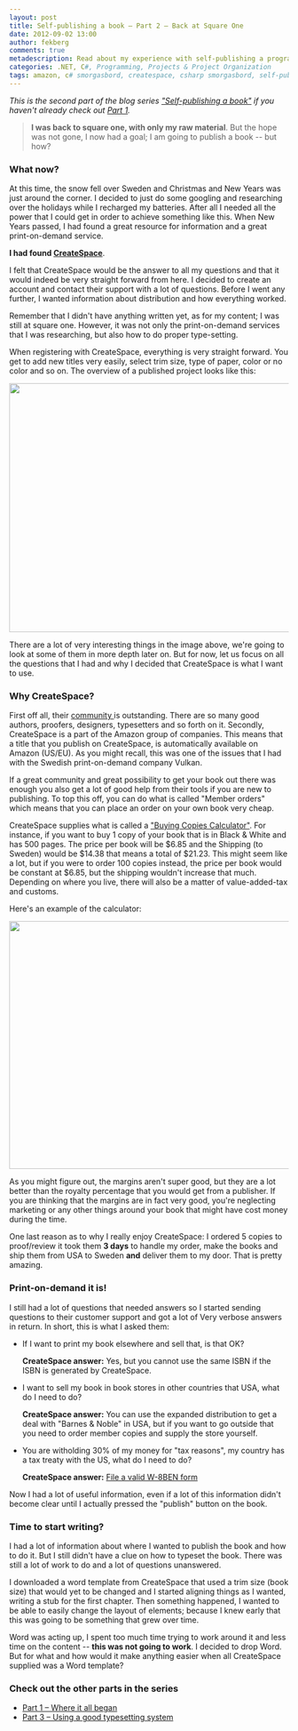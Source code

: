 ```yaml
---
layout: post
title: Self-publishing a book – Part 2 – Back at Square One
date: 2012-09-02 13:00
author: fekberg
comments: true
metadescription: Read about my experience with self-publishing a programming book; C# Smorgasbord from idea to a finished book
categories: .NET, C#, Programming, Projects & Project Organization
tags: amazon, c# smorgasbord, createspace, csharp smorgasbord, self-publishing
---
```

<em>This is the second part of the blog series <a href="http://cdn.filipekberg.se/tag/self-publishing/">"Self-publishing a book"</a> if you haven't already check out <a href="http://cdn.filipekberg.se/2012/08/27/self-publishing-a-book-part-1-where-it-all-began/">Part 1</a>.</em>

<blockquote><strong>I was back to square one, with only my raw material</strong>. But the hope was not gone, I now had a goal; I am going to publish a book -- but how?</blockquote><!--excerpt-->

<h3>What now?</h3>
At this time, the snow fell over Sweden and Christmas and New Years was just around the corner. I decided to just do some googling and researching over the holidays while I recharged my batteries. After all I needed all the power that I could get in order to achieve something like this. When New Years passed, I had found a great resource for information and a great print-on-demand service.

<strong>I had found <a href="http://www.createspace.com/">CreateSpace</a></strong>.

I felt that CreateSpace would be the answer to all my questions and that it would indeed be very straight forward from here. I decided to create an account and contact their support with a lot of questions. Before I went any further, I wanted information about distribution and how everything worked.

Remember that I didn't have anything written yet, as for my content; I was still at square one. However, it was not only the print-on-demand services that I was researching, but also how to do proper type-setting.

When registering with CreateSpace, everything is very straight forward. You get to add new titles very easily, select trim size, type of paper, color or no color and so on. The overview of a published project looks like this:

<a href="http://cdn.filipekberg.se/fekberg-blog/wp-content/uploads/2012/09/1.png"><img src="http://cdn.filipekberg.se/fekberg-blog/wp-content/uploads/2012/09/1-1024x448.png" alt="" title="1" width="1024" height="448" class="aligncenter size-large wp-image-988" /></a>

There are a lot of very interesting things in the image above, we're going to look at some of them in more depth later on. But for now, let us focus on all the questions that I had and why I decided that CreateSpace is what I want to use.

<h3>Why CreateSpace?</h3>
First off all, their <a href="https://www.createspace.com/en/community/index.jspa">community </a>is outstanding. There are so many good authors, proofers, designers, typesetters and so forth on it. Secondly, CreateSpace is a part of the Amazon group of companies. This means that a title that you publish on CreateSpace, is automatically available on Amazon (US/EU). As you might recall, this was one of the issues that I had with the Swedish print-on-demand company Vulkan.

If a great community and great possibility to get your book out there was enough you also get a lot of good help from their tools if you are new to publishing. To top this off, you can do what is called "Member orders" which means that you can place an order on your own book very cheap.

CreateSpace supplies what is called a <a href="https://www.createspace.com/Products/Book/">"Buying Copies Calculator"</a>. For instance, if you want to buy 1 copy of your book that is in Black & White and has 500 pages. The price per book will be $6.85 and the Shipping (to Sweden) would be $14.38 that means a total of $21.23. This might seem like a lot, but if you were to order 100 copies instead, the price per book would be constant at $6.85, but the shipping wouldn't increase that much. Depending on where you live, there will also be a matter of value-added-tax and customs.

Here's an example of the calculator:

<a href="http://cdn.filipekberg.se/fekberg-blog/wp-content/uploads/2012/09/2.png"><img src="http://cdn.filipekberg.se/fekberg-blog/wp-content/uploads/2012/09/2.png" alt="" title="2" width="710" height="446" class="aligncenter size-full wp-image-990" /></a>

As you might figure out, the margins aren't super good, but they are a lot better than the royalty percentage that you would get from a publisher. If you are thinking that the margins are in fact very good, you're neglecting marketing or any other things around your book that might have cost money during the time.

One last reason as to why I really enjoy CreateSpace: I ordered 5 copies to proof/review it took them <strong>3 days</strong> to handle my order, make the books and ship them from USA to Sweden <strong>and</strong> deliver them to my door. That is pretty amazing.

<h3>Print-on-demand it is!</h3>
I still had a lot of questions that needed answers so I started sending questions to their customer support and got a lot of Very verbose answers in return. In short, this is what I asked them:

<ul>
	<li>
             If I want to print my book elsewhere and sell that, is that OK?

<strong>CreateSpace answer:</strong> Yes, but you cannot use the same ISBN if the ISBN is generated by CreateSpace.
        </li>
<li>
I want to sell my book in book stores in other countries that USA, what do I need to do?

<strong>CreateSpace answer:</strong> You can use the expanded distribution to get a deal with "Barnes & Noble" in USA, but if you want to go outside that you need to order member copies and supply the store yourself.
</li>
<li>
You are witholding 30% of my money for "tax reasons", my country has a tax treaty with the US, what do I need to do?

<strong>CreateSpace answer:</strong> <a href="https://www.createspace.com/Help/Index.jsp?orgId=00D300000001Sh9&id=50170000000I1fv">File a valid W-8BEN form</a>
</li>
</ul>

Now I had a lot of useful information, even if a lot of this information didn't become clear until I actually pressed the "publish" button on the book.

<h3>Time to start writing?</h3>
I had a lot of information about where I wanted to publish the book and how to do it. But I still didn't have a clue on how to typeset the book. There was still a lot of work to do and a lot of questions unanswered.

I downloaded a word template from CreateSpace that used a trim size (book size) that would yet to be changed and I started aligning things as I wanted, writing a stub for the first chapter. Then something happened, I wanted to be able to easily change the layout of elements; because I knew early that this was going to be something that grew over time.

Word was acting up, I spent too much time trying to work around it and less time on the content -- <strong>this was not going to work</strong>. I decided to drop Word. But for what and how would it make anything easier when all CreateSpace supplied was a Word template?

<h3>Check out the other parts in the series</h3>
<ul>
	<li><a href="http://blog.filipekberg.se/2012/08/27/self-publishing-a-book-part-1-where-it-all-began/">Part 1 – Where it all began</a></li>
	<li><a href="http://blog.filipekberg.se/2012/09/23/self-publishing-a-book-part-3-using-a-good-typesetting-system/">Part 3 – Using a good typesetting system</a></li>
</ul>
